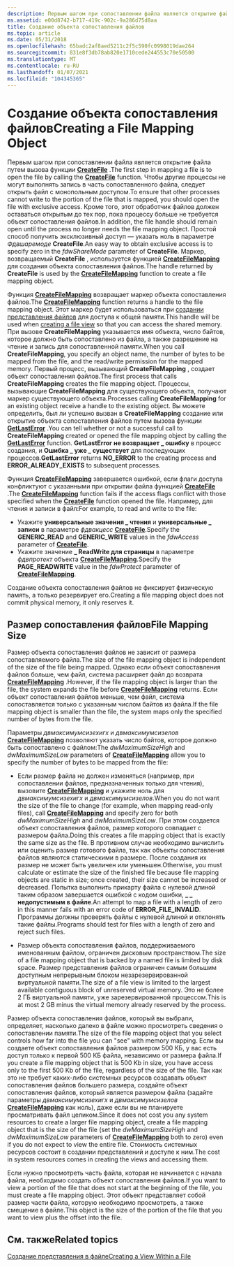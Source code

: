 ```yaml
---
description: Первым шагом при сопоставлении файла является открытие файла путем вызова функции CreateFile.
ms.assetid: e00d8742-b717-419c-902c-9a286d75d8aa
title: Создание объекта сопоставления файлов
ms.topic: article
ms.date: 05/31/2018
ms.openlocfilehash: 65badc2af8aed5211c2f5c590fc0998019dae264
ms.sourcegitcommit: 831e8f3db78ab820e1710cede244553c70e50500
ms.translationtype: MT
ms.contentlocale: ru-RU
ms.lasthandoff: 01/07/2021
ms.locfileid: "104345365"
---
```

# <a name="creating-a-file-mapping-object"></a><span data-ttu-id="eb236-103">Создание объекта сопоставления файлов</span><span class="sxs-lookup"><span data-stu-id="eb236-103">Creating a File Mapping Object</span></span>

<span data-ttu-id="eb236-104">Первым шагом при сопоставлении файла является открытие файла путем вызова функции [**CreateFile**](/windows/win32/api/fileapi/nf-fileapi-createfilea) .</span><span class="sxs-lookup"><span data-stu-id="eb236-104">The first step in mapping a file is to open the file by calling the [**CreateFile**](/windows/win32/api/fileapi/nf-fileapi-createfilea) function.</span></span> <span data-ttu-id="eb236-105">Чтобы другие процессы не могут выполнять запись в часть сопоставленного файла, следует открыть файл с монопольным доступом.</span><span class="sxs-lookup"><span data-stu-id="eb236-105">To ensure that other processes cannot write to the portion of the file that is mapped, you should open the file with exclusive access.</span></span> <span data-ttu-id="eb236-106">Кроме того, этот обработчик файлов должен оставаться открытым до тех пор, пока процессу больше не требуется объект сопоставления файлов.</span><span class="sxs-lookup"><span data-stu-id="eb236-106">In addition, the file handle should remain open until the process no longer needs the file mapping object.</span></span> <span data-ttu-id="eb236-107">Простой способ получить эксклюзивный доступ — указать ноль в параметре *Фдвшаремоде* **CreateFile**.</span><span class="sxs-lookup"><span data-stu-id="eb236-107">An easy way to obtain exclusive access is to specify zero in the *fdwShareMode* parameter of **CreateFile**.</span></span> <span data-ttu-id="eb236-108">Маркер, возвращаемый **CreateFile** , используется функцией [**CreateFileMapping**](/windows/desktop/api/WinBase/nf-winbase-createfilemappinga) для создания объекта сопоставления файлов.</span><span class="sxs-lookup"><span data-stu-id="eb236-108">The handle returned by **CreateFile** is used by the [**CreateFileMapping**](/windows/desktop/api/WinBase/nf-winbase-createfilemappinga) function to create a file mapping object.</span></span>

<span data-ttu-id="eb236-109">Функция [**CreateFileMapping**](/windows/desktop/api/WinBase/nf-winbase-createfilemappinga) возвращает маркер объекта сопоставления файлов.</span><span class="sxs-lookup"><span data-stu-id="eb236-109">The [**CreateFileMapping**](/windows/desktop/api/WinBase/nf-winbase-createfilemappinga) function returns a handle to the file mapping object.</span></span> <span data-ttu-id="eb236-110">Этот маркер будет использоваться при [создании представления файлов](creating-a-file-view.md) для доступа к общей памяти.</span><span class="sxs-lookup"><span data-stu-id="eb236-110">This handle will be used when [creating a file view](creating-a-file-view.md) so that you can access the shared memory.</span></span> <span data-ttu-id="eb236-111">При вызове **CreateFileMapping** указывается имя объекта, число байтов, которое должно быть сопоставлено из файла, а также разрешение на чтение и запись для сопоставленной памяти.</span><span class="sxs-lookup"><span data-stu-id="eb236-111">When you call **CreateFileMapping**, you specify an object name, the number of bytes to be mapped from the file, and the read/write permission for the mapped memory.</span></span> <span data-ttu-id="eb236-112">Первый процесс, вызывающий **CreateFileMapping** , создает объект сопоставления файлов.</span><span class="sxs-lookup"><span data-stu-id="eb236-112">The first process that calls **CreateFileMapping** creates the file mapping object.</span></span> <span data-ttu-id="eb236-113">Процессы, вызывающие **CreateFileMapping** для существующего объекта, получают маркер существующего объекта.</span><span class="sxs-lookup"><span data-stu-id="eb236-113">Processes calling **CreateFileMapping** for an existing object receive a handle to the existing object.</span></span> <span data-ttu-id="eb236-114">Вы можете определить, был ли успешно вызван в **CreateFileMapping** создание или открытие объекта сопоставления файлов путем вызова функции [**GetLastError**](/windows/win32/api/errhandlingapi/nf-errhandlingapi-getlasterror) .</span><span class="sxs-lookup"><span data-stu-id="eb236-114">You can tell whether or not a successful call to **CreateFileMapping** created or opened the file mapping object by calling the [**GetLastError**](/windows/win32/api/errhandlingapi/nf-errhandlingapi-getlasterror) function.</span></span> <span data-ttu-id="eb236-115">**GetLastError** **не возвращает \_ ошибку** в процесс создания, и **Ошибка \_ уже \_ существует** для последующих процессов.</span><span class="sxs-lookup"><span data-stu-id="eb236-115">**GetLastError** returns **NO\_ERROR** to the creating process and **ERROR\_ALREADY\_EXISTS** to subsequent processes.</span></span>

<span data-ttu-id="eb236-116">Функция [**CreateFileMapping**](/windows/desktop/api/WinBase/nf-winbase-createfilemappinga) завершается ошибкой, если флаги доступа конфликтуют с указанными при открытии файла функцией [**CreateFile**](/windows/win32/api/fileapi/nf-fileapi-createfilea) .</span><span class="sxs-lookup"><span data-stu-id="eb236-116">The [**CreateFileMapping**](/windows/desktop/api/WinBase/nf-winbase-createfilemappinga) function fails if the access flags conflict with those specified when the [**CreateFile**](/windows/win32/api/fileapi/nf-fileapi-createfilea) function opened the file.</span></span> <span data-ttu-id="eb236-117">Например, для чтения и записи в файл:</span><span class="sxs-lookup"><span data-stu-id="eb236-117">For example, to read and write to the file:</span></span>

-   <span data-ttu-id="eb236-118">Укажите **универсальные значения \_ чтения** и **универсальные \_ записи** в параметре *фдвакцесс* [**CreateFile**](/windows/win32/api/fileapi/nf-fileapi-createfilea).</span><span class="sxs-lookup"><span data-stu-id="eb236-118">Specify the **GENERIC\_READ** and **GENERIC\_WRITE** values in the *fdwAccess* parameter of [**CreateFile**](/windows/win32/api/fileapi/nf-fileapi-createfilea).</span></span>
-   <span data-ttu-id="eb236-119">Укажите значение **\_ ReadWrite для страницы** в параметре *фдвпротект* объекта [**CreateFileMapping**](/windows/desktop/api/WinBase/nf-winbase-createfilemappinga).</span><span class="sxs-lookup"><span data-stu-id="eb236-119">Specify the **PAGE\_READWRITE** value in the *fdwProtect* parameter of [**CreateFileMapping**](/windows/desktop/api/WinBase/nf-winbase-createfilemappinga).</span></span>

<span data-ttu-id="eb236-120">Создание объекта сопоставления файлов не фиксирует физическую память, а только резервирует его.</span><span class="sxs-lookup"><span data-stu-id="eb236-120">Creating a file mapping object does not commit physical memory, it only reserves it.</span></span>

## <a name="file-mapping-size"></a><span data-ttu-id="eb236-121">Размер сопоставления файлов</span><span class="sxs-lookup"><span data-stu-id="eb236-121">File Mapping Size</span></span>

<span data-ttu-id="eb236-122">Размер объекта сопоставления файлов не зависит от размера сопоставляемого файла.</span><span class="sxs-lookup"><span data-stu-id="eb236-122">The size of the file mapping object is independent of the size of the file being mapped.</span></span> <span data-ttu-id="eb236-123">Однако если объект сопоставления файлов больше, чем файл, система расширяет файл до возврата [**CreateFileMapping**](/windows/desktop/api/WinBase/nf-winbase-createfilemappinga) .</span><span class="sxs-lookup"><span data-stu-id="eb236-123">However, if the file mapping object is larger than the file, the system expands the file before [**CreateFileMapping**](/windows/desktop/api/WinBase/nf-winbase-createfilemappinga) returns.</span></span> <span data-ttu-id="eb236-124">Если объект сопоставления файлов меньше, чем файл, система сопоставляется только с указанным числом байтов из файла.</span><span class="sxs-lookup"><span data-stu-id="eb236-124">If the file mapping object is smaller than the file, the system maps only the specified number of bytes from the file.</span></span>

<span data-ttu-id="eb236-125">Параметры *двмаксимумсизехигх* и *двмаксимумсизелов* [**CreateFileMapping**](/windows/desktop/api/WinBase/nf-winbase-createfilemappinga) позволяют указать число байтов, которое должно быть сопоставлено с файлом:</span><span class="sxs-lookup"><span data-stu-id="eb236-125">The *dwMaximumSizeHigh* and *dwMaximumSizeLow* parameters of [**CreateFileMapping**](/windows/desktop/api/WinBase/nf-winbase-createfilemappinga) allow you to specify the number of bytes to be mapped from the file:</span></span>

-   <span data-ttu-id="eb236-126">Если размер файла не должен изменяться (например, при сопоставлении файлов, предназначенных только для чтения), вызовите [**CreateFileMapping**](/windows/desktop/api/WinBase/nf-winbase-createfilemappinga) и укажите ноль для *двмаксимумсизехигх* и *двмаксимумсизелов*.</span><span class="sxs-lookup"><span data-stu-id="eb236-126">When you do not want the size of the file to change (for example, when mapping read-only files), call [**CreateFileMapping**](/windows/desktop/api/WinBase/nf-winbase-createfilemappinga) and specify zero for both *dwMaximumSizeHigh* and *dwMaximumSizeLow*.</span></span> <span data-ttu-id="eb236-127">При этом создается объект сопоставления файлов, размер которого совпадает с размером файла.</span><span class="sxs-lookup"><span data-stu-id="eb236-127">Doing this creates a file mapping object that is exactly the same size as the file.</span></span> <span data-ttu-id="eb236-128">В противном случае необходимо вычислить или оценить размер готового файла, так как объекты сопоставления файлов являются статическими в размере. После создания их размер не может быть увеличен или уменьшен.</span><span class="sxs-lookup"><span data-stu-id="eb236-128">Otherwise, you must calculate or estimate the size of the finished file because file mapping objects are static in size; once created, their size cannot be increased or decreased.</span></span> <span data-ttu-id="eb236-129">Попытка выполнить прикарту файла с нулевой длиной таким образом завершается ошибкой с кодом ошибки, **\_ \_ недопустимым в файле**.</span><span class="sxs-lookup"><span data-stu-id="eb236-129">An attempt to map a file with a length of zero in this manner fails with an error code of **ERROR\_FILE\_INVALID**.</span></span> <span data-ttu-id="eb236-130">Программы должны проверять файлы с нулевой длиной и отклонять такие файлы.</span><span class="sxs-lookup"><span data-stu-id="eb236-130">Programs should test for files with a length of zero and reject such files.</span></span>

-   <span data-ttu-id="eb236-131">Размер объекта сопоставления файлов, поддерживаемого именованным файлом, ограничен дисковым пространством.</span><span class="sxs-lookup"><span data-stu-id="eb236-131">The size of a file mapping object that is backed by a named file is limited by disk space.</span></span> <span data-ttu-id="eb236-132">Размер представления файлов ограничен самым большим доступным непрерывным блоком незарезервированной виртуальной памяти.</span><span class="sxs-lookup"><span data-stu-id="eb236-132">The size of a file view is limited to the largest available contiguous block of unreserved virtual memory.</span></span> <span data-ttu-id="eb236-133">Это не более 2 ГБ виртуальной памяти, уже зарезервированной процессом.</span><span class="sxs-lookup"><span data-stu-id="eb236-133">This is at most 2 GB minus the virtual memory already reserved by the process.</span></span>

<span data-ttu-id="eb236-134">Размер объекта сопоставления файлов, который вы выбрали, определяет, насколько далеко в файле можно просмотреть сведения о сопоставлении памяти.</span><span class="sxs-lookup"><span data-stu-id="eb236-134">The size of the file mapping object that you select controls how far into the file you can "see" with memory mapping.</span></span> <span data-ttu-id="eb236-135">Если вы создаете объект сопоставления файлов размером 500 КБ, у вас есть доступ только к первой 500 КБ файла, независимо от размера файла.</span><span class="sxs-lookup"><span data-stu-id="eb236-135">If you create a file mapping object that is 500 Kb in size, you have access only to the first 500 Kb of the file, regardless of the size of the file.</span></span> <span data-ttu-id="eb236-136">Так как это не требует каких-либо системных ресурсов создавать объект сопоставления файлов большего размера, создайте объект сопоставления файлов, который является размером файла (задайте параметры *двмаксимумсизехигх* и *двмаксимумсизелов* [**CreateFileMapping**](/windows/desktop/api/WinBase/nf-winbase-createfilemappinga) как ноль), даже если вы не планируете просматривать файл целиком.</span><span class="sxs-lookup"><span data-stu-id="eb236-136">Since it does not cost you any system resources to create a larger file mapping object, create a file mapping object that is the size of the file (set the *dwMaximumSizeHigh* and *dwMaximumSizeLow* parameters of [**CreateFileMapping**](/windows/desktop/api/WinBase/nf-winbase-createfilemappinga) both to zero) even if you do not expect to view the entire file.</span></span> <span data-ttu-id="eb236-137">Стоимость системных ресурсов состоит в создании представлений и доступе к ним.</span><span class="sxs-lookup"><span data-stu-id="eb236-137">The cost in system resources comes in creating the views and accessing them.</span></span>

<span data-ttu-id="eb236-138">Если нужно просмотреть часть файла, которая не начинается с начала файла, необходимо создать объект сопоставления файлов.</span><span class="sxs-lookup"><span data-stu-id="eb236-138">If you want to view a portion of the file that does not start at the beginning of the file, you must create a file mapping object.</span></span> <span data-ttu-id="eb236-139">Этот объект представляет собой размер части файла, которую необходимо просмотреть, а также смещение в файле.</span><span class="sxs-lookup"><span data-stu-id="eb236-139">This object is the size of the portion of the file that you want to view plus the offset into the file.</span></span>

## <a name="related-topics"></a><span data-ttu-id="eb236-140">См. также</span><span class="sxs-lookup"><span data-stu-id="eb236-140">Related topics</span></span>

<dl> <dt>

[<span data-ttu-id="eb236-141">Создание представления в файле</span><span class="sxs-lookup"><span data-stu-id="eb236-141">Creating a View Within a File</span></span>](creating-a-view-within-a-file.md)
</dt> </dl>

 

 
